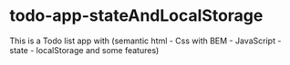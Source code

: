 # todo-app-stateAndLocalStorage
This is a Todo list app with (semantic html - Css with BEM - JavaScript - state - localStorage and some features)
